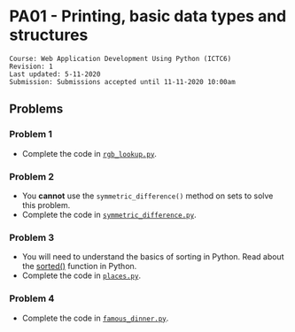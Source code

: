 # PA01 - Printing, basic data types and structures

	Course: Web Application Development Using Python (ICTC6)
	Revision: 1
	Last updated: 5-11-2020
	Submission: Submissions accepted until 11-11-2020 10:00am

## Problems

### Problem 1

* Complete the code in [`rgb_lookup.py`](./rgb_lookup.py).

### Problem 2

* You **cannot** use the `symmetric_difference()` method on sets to solve this problem.
* Complete the code in [`symmetric_difference.py`](./symmetric_difference.py).

### Problem 3
* You will need to understand the basics of sorting in Python. Read about the [sorted()](https://docs.python.org/3/howto/sorting.html) function in Python.
* Complete the code in [`places.py`](./places.py).

### Problem 4
* Complete the code in [`famous_dinner.py`](./famous_dinner.py).
